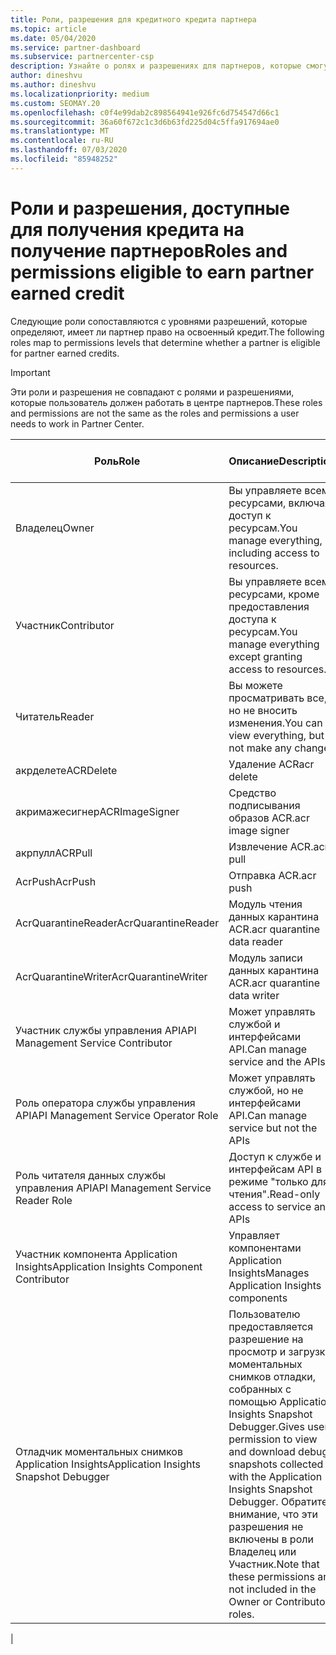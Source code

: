 ```yaml
---
title: Роли, разрешения для кредитного кредита партнера
ms.topic: article
ms.date: 05/04/2020
ms.service: partner-dashboard
ms.subservice: partnercenter-csp
description: Узнайте о ролях и разрешениях для партнеров, которые смогут получить полученные кредиты (PEC). Они отличаются от ролей до работы в центре партнеров.
author: dineshvu
ms.author: dineshvu
ms.localizationpriority: medium
ms.custom: SEOMAY.20
ms.openlocfilehash: c0f4e99dab2c898564941e926fc6d754547d66c1
ms.sourcegitcommit: 36a60f672c1c3d6b63fd225d04c5ffa917694ae0
ms.translationtype: MT
ms.contentlocale: ru-RU
ms.lasthandoff: 07/03/2020
ms.locfileid: "85948252"
---
```

# <a name="roles-and-permissions-eligible-to-earn-partner-earned-credit"></a><span data-ttu-id="6541c-104">Роли и разрешения, доступные для получения кредита на получение партнеров</span><span class="sxs-lookup"><span data-stu-id="6541c-104">Roles and permissions eligible to earn partner earned credit</span></span>

<span data-ttu-id="6541c-105">Следующие роли сопоставляются с уровнями разрешений, которые определяют, имеет ли партнер право на освоенный кредит.</span><span class="sxs-lookup"><span data-stu-id="6541c-105">The following roles map to permissions levels that determine whether a partner is eligible for partner earned credits.</span></span>

>[!Important]
><span data-ttu-id="6541c-106">Эти роли и разрешения не совпадают с ролями и разрешениями, которые пользователь должен работать в центре партнеров.</span><span class="sxs-lookup"><span data-stu-id="6541c-106">These roles and permissions are not the same as the roles and permissions a user needs to work in Partner Center.</span></span>

|<span data-ttu-id="6541c-107">**Роль**</span><span class="sxs-lookup"><span data-stu-id="6541c-107">**Role**</span></span>   |<span data-ttu-id="6541c-108">**Описание**</span><span class="sxs-lookup"><span data-stu-id="6541c-108">**Description**</span></span>   |<span data-ttu-id="6541c-109">**Подходящие PEC**</span><span class="sxs-lookup"><span data-stu-id="6541c-109">**PEC eligible**</span></span>   |
|-----------------|:------------------|:--------------|
|<span data-ttu-id="6541c-110">Владелец</span><span class="sxs-lookup"><span data-stu-id="6541c-110">Owner</span></span>  |<span data-ttu-id="6541c-111">Вы управляете всеми ресурсами, включая доступ к ресурсам.</span><span class="sxs-lookup"><span data-stu-id="6541c-111">You manage everything, including access to resources.</span></span>|<span data-ttu-id="6541c-112">Да</span><span class="sxs-lookup"><span data-stu-id="6541c-112">Yes</span></span>|
|<span data-ttu-id="6541c-113">Участник</span><span class="sxs-lookup"><span data-stu-id="6541c-113">Contributor</span></span> |<span data-ttu-id="6541c-114">Вы управляете всеми ресурсами, кроме предоставления доступа к ресурсам.</span><span class="sxs-lookup"><span data-stu-id="6541c-114">You manage everything except granting access to resources.</span></span>|<span data-ttu-id="6541c-115">Да</span><span class="sxs-lookup"><span data-stu-id="6541c-115">Yes</span></span>|
|<span data-ttu-id="6541c-116">Читатель</span><span class="sxs-lookup"><span data-stu-id="6541c-116">Reader</span></span>|<span data-ttu-id="6541c-117">Вы можете просматривать все, но не вносить изменения.</span><span class="sxs-lookup"><span data-stu-id="6541c-117">You can view everything, but not make any changes</span></span>|<span data-ttu-id="6541c-118">Нет</span><span class="sxs-lookup"><span data-stu-id="6541c-118">No</span></span>|
|<span data-ttu-id="6541c-119">акрделете</span><span class="sxs-lookup"><span data-stu-id="6541c-119">ACRDelete</span></span>|<span data-ttu-id="6541c-120">Удаление ACR</span><span class="sxs-lookup"><span data-stu-id="6541c-120">acr delete</span></span>|<span data-ttu-id="6541c-121">Да</span><span class="sxs-lookup"><span data-stu-id="6541c-121">Yes</span></span>|
|<span data-ttu-id="6541c-122">акримажесигнер</span><span class="sxs-lookup"><span data-stu-id="6541c-122">ACRImageSigner</span></span>|<span data-ttu-id="6541c-123">Средство подписывания образов ACR.</span><span class="sxs-lookup"><span data-stu-id="6541c-123">acr image signer</span></span>|<span data-ttu-id="6541c-124">Да</span><span class="sxs-lookup"><span data-stu-id="6541c-124">Yes</span></span>|
|<span data-ttu-id="6541c-125">акрпулл</span><span class="sxs-lookup"><span data-stu-id="6541c-125">ACRPull</span></span>|<span data-ttu-id="6541c-126">Извлечение ACR.</span><span class="sxs-lookup"><span data-stu-id="6541c-126">acr pull</span></span>|<span data-ttu-id="6541c-127">Да</span><span class="sxs-lookup"><span data-stu-id="6541c-127">Yes</span></span>|
|<span data-ttu-id="6541c-128">AcrPush</span><span class="sxs-lookup"><span data-stu-id="6541c-128">AcrPush</span></span>|<span data-ttu-id="6541c-129">Отправка ACR.</span><span class="sxs-lookup"><span data-stu-id="6541c-129">acr push</span></span>|<span data-ttu-id="6541c-130">Да</span><span class="sxs-lookup"><span data-stu-id="6541c-130">Yes</span></span>|
|<span data-ttu-id="6541c-131">AcrQuarantineReader</span><span class="sxs-lookup"><span data-stu-id="6541c-131">AcrQuarantineReader</span></span>|<span data-ttu-id="6541c-132">Модуль чтения данных карантина ACR.</span><span class="sxs-lookup"><span data-stu-id="6541c-132">acr quarantine data reader</span></span>|<span data-ttu-id="6541c-133">Нет</span><span class="sxs-lookup"><span data-stu-id="6541c-133">No</span></span>|
|<span data-ttu-id="6541c-134">AcrQuarantineWriter</span><span class="sxs-lookup"><span data-stu-id="6541c-134">AcrQuarantineWriter</span></span>| <span data-ttu-id="6541c-135">Модуль записи данных карантина ACR.</span><span class="sxs-lookup"><span data-stu-id="6541c-135">acr quarantine data writer</span></span>|<span data-ttu-id="6541c-136">Да</span><span class="sxs-lookup"><span data-stu-id="6541c-136">Yes</span></span>|
|<span data-ttu-id="6541c-137">Участник службы управления API</span><span class="sxs-lookup"><span data-stu-id="6541c-137">API Management Service Contributor</span></span>|<span data-ttu-id="6541c-138">Может управлять службой и интерфейсами API.</span><span class="sxs-lookup"><span data-stu-id="6541c-138">Can manage service and the APIs</span></span>|<span data-ttu-id="6541c-139">Да</span><span class="sxs-lookup"><span data-stu-id="6541c-139">Yes</span></span>|
|<span data-ttu-id="6541c-140">Роль оператора службы управления API</span><span class="sxs-lookup"><span data-stu-id="6541c-140">API Management Service Operator Role</span></span>|<span data-ttu-id="6541c-141">Может управлять службой, но не интерфейсами API.</span><span class="sxs-lookup"><span data-stu-id="6541c-141">Can manage service but not the APIs</span></span>|<span data-ttu-id="6541c-142">Да</span><span class="sxs-lookup"><span data-stu-id="6541c-142">Yes</span></span>|
|<span data-ttu-id="6541c-143">Роль читателя данных службы управления API</span><span class="sxs-lookup"><span data-stu-id="6541c-143">API Management Service Reader Role</span></span>|<span data-ttu-id="6541c-144">Доступ к службе и интерфейсам API в режиме "только для чтения".</span><span class="sxs-lookup"><span data-stu-id="6541c-144">Read-only access to service and APIs</span></span>|<span data-ttu-id="6541c-145">Нет</span><span class="sxs-lookup"><span data-stu-id="6541c-145">No</span></span>|
|<span data-ttu-id="6541c-146">Участник компонента Application Insights</span><span class="sxs-lookup"><span data-stu-id="6541c-146">Application Insights Component Contributor</span></span>|<span data-ttu-id="6541c-147">Управляет компонентами Application Insights</span><span class="sxs-lookup"><span data-stu-id="6541c-147">Manages Application Insights components</span></span>|<span data-ttu-id="6541c-148">Да</span><span class="sxs-lookup"><span data-stu-id="6541c-148">Yes</span></span>|
|<span data-ttu-id="6541c-149">Отладчик моментальных снимков Application Insights</span><span class="sxs-lookup"><span data-stu-id="6541c-149">Application Insights Snapshot Debugger</span></span>|<span data-ttu-id="6541c-150">Пользователю предоставляется разрешение на просмотр и загрузку моментальных снимков отладки, собранных с помощью Application Insights Snapshot Debugger.</span><span class="sxs-lookup"><span data-stu-id="6541c-150">Gives user permission to view and download debug snapshots collected with the Application Insights Snapshot Debugger.</span></span> <span data-ttu-id="6541c-151">Обратите внимание, что эти разрешения не включены в роли Владелец или Участник.</span><span class="sxs-lookup"><span data-stu-id="6541c-151">Note that these permissions are not included in the Owner or Contributor roles.</span></span>|<span data-ttu-id="6541c-152">Да</span><span class="sxs-lookup"><span data-stu-id="6541c-152">Yes</span></span>|
|